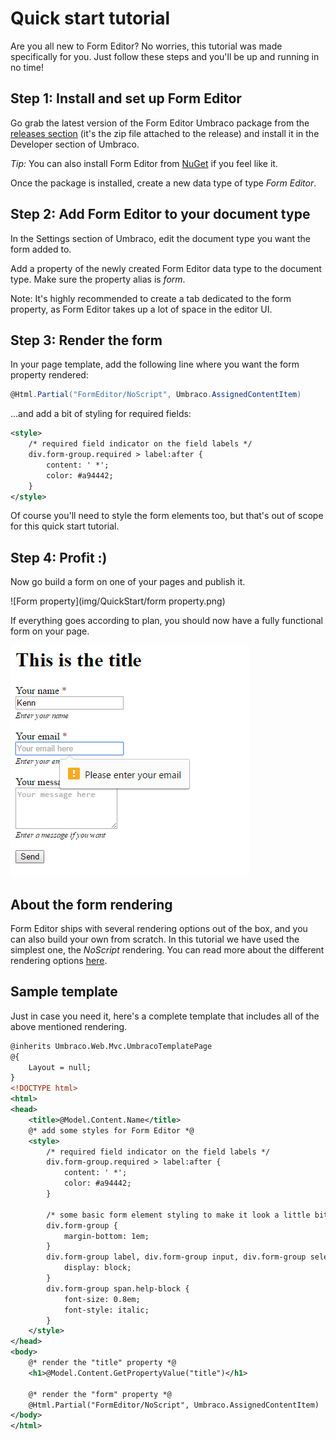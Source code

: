# Quick start tutorial

Are you all new to Form Editor? No worries, this tutorial was made specifically for you. Just follow these steps and you'll be up and running in no time!

## Step 1: Install and set up Form Editor
Go grab the latest version of the Form Editor Umbraco package from the [releases section](https://github.com/kjac/FormEditor/releases) (it's the zip file attached to the release) and install it in the Developer section of Umbraco. 

*Tip:* You can also install Form Editor from [NuGet](https://www.nuget.org/packages/FormEditor/) if you feel like it.

Once the package is installed, create a new data type of type *Form Editor*. 

## Step 2: Add Form Editor to your document type
In the Settings section of Umbraco, edit the document type you want the form added to.

Add a property of the newly created Form Editor data type to the document type. Make sure the property alias is *form*.

Note: It's highly recommended to create a tab dedicated to the form property, as Form Editor takes up a lot of space in the editor UI.

## Step 3: Render the form
In your page template, add the following line where you want the form property rendered:

```cs
@Html.Partial("FormEditor/NoScript", Umbraco.AssignedContentItem)
```

...and add a bit of styling for required fields:

```xml
<style>
    /* required field indicator on the field labels */
    div.form-group.required > label:after {
        content: ' *';
        color: #a94442;
    }
</style>
```

Of course you'll need to style the form elements too, but that's out of scope for this quick start tutorial.

## Step 4: Profit :)
Now go build a form on one of your pages and publish it. 

![Form property](img/QuickStart/form property.png)

If everything goes according to plan, you should now have a fully functional form on your page.

![Form](img/QuickStart/form.png)

## About the form rendering
Form Editor ships with several rendering options out of the box, and you can also build your own from scratch. In this tutorial we have used the simplest one, the *NoScript* rendering. You can read more about the different rendering options [here](../Docs/render.md).

## Sample template
Just in case you need it, here's a complete template that includes all of the above mentioned rendering.

```xml
@inherits Umbraco.Web.Mvc.UmbracoTemplatePage
@{
    Layout = null;
}
<!DOCTYPE html>
<html>
<head>
    <title>@Model.Content.Name</title>
    @* add some styles for Form Editor *@
    <style>
        /* required field indicator on the field labels */
        div.form-group.required > label:after {
            content: ' *';
            color: #a94442;
        }

        /* some basic form element styling to make it look a little bit nicer */
        div.form-group {
            margin-bottom: 1em;
        }
        div.form-group label, div.form-group input, div.form-group select, div.form-group textarea {
            display: block;
        }
        div.form-group span.help-block {
            font-size: 0.8em;
            font-style: italic;
        }
    </style>
</head>
<body>
    @* render the "title" property *@
    <h1>@Model.Content.GetPropertyValue("title")</h1>

    @* render the "form" property *@
    @Html.Partial("FormEditor/NoScript", Umbraco.AssignedContentItem)
</body>
</html>
```